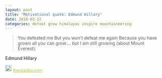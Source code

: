 ```yaml
---
layout: post
title: "Motivational quote: Edmund Hillary"
date: 2018-03-22
categories: defeat grow himalayas inspire mountaineering
---
```

> You defeated me But you won't defeat me again Because you have grown all you can grow.... but I am still growing (about Mount Everest).

Edmund Hillary

<span style="z-index:50;font-size:0.9em;"><img src="https://theysaidso.com/branding/theysaidso.png" height="20" width="20" alt="theysaidso.com"/><a href="https://theysaidso.com" title="Powered by quotes from theysaidso.com" style="color: #9fcc25; margin-left: 4px; vertical-align: middle;">theysaidso.com</a></span>
